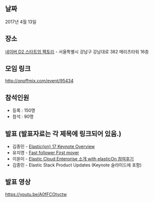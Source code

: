 ## 날짜
2017년 4월 13일

## 장소
[네이버 D2 스타트업 팩토리](http://www.d2startup.com/) - 서울특별시 강남구 강남대로 382 메리츠타워 16층

## 모임 링크
http://onoffmix.com/event/95434

## 참석인원
- 등록 : 150명
- 참석 : 90명

## 발표 (발표자료는 각 제목에 링크되어 있음.)
- 김종민 - [Elastic{on} 17 Keynote Overview](https://drive.google.com/open?id=0ByqsUCpttxAGUk5mYXpzRGxuUXc)
- 유지영 - [Fast follower First mover](https://drive.google.com/open?id=0ByqsUCpttxAGcHRkZ3hRQ2k4dUU)
- 이윤미 - [Elastic Cloud Enterprise 소개 with elasticOn 참여후기](https://drive.google.com/open?id=0ByqsUCpttxAGd2MybG11NzQ5N00)
- 김종민 - Elastic Stack Product Updates (Keynote 슬라이드에 포함)

## 발표 영상
https://youtu.be/A0fFCOtyctw
